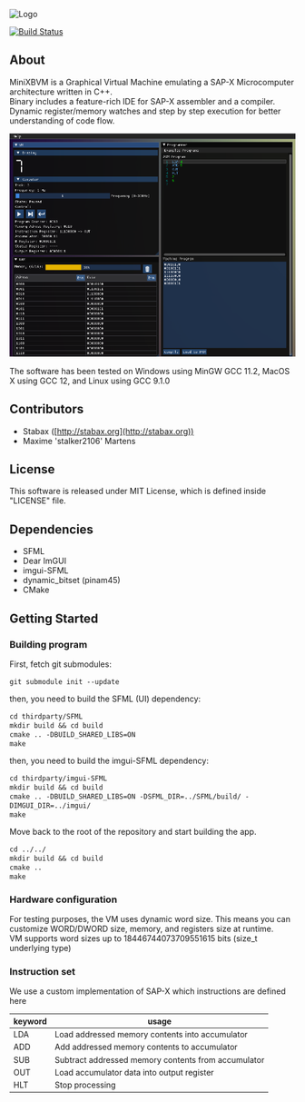 ![Logo](/MiniXBVM.png?raw=true)

[![Build Status](https://travis-ci.org/Stalker2106x/MiniXBVM.svg?branch=master)](https://travis-ci.org/Stalker2106x/MiniXBVM)

## About

MiniXBVM is a Graphical Virtual Machine emulating a SAP-X Microcomputer architecture written in C++.  
Binary includes a feature-rich IDE for SAP-X assembler and a compiler.  
Dynamic register/memory watches and step by step execution for better understanding of code flow.  

![VM Overview](/docs/app.png?raw=true)

The software has been tested on Windows using MinGW GCC 11.2, MacOS X using GCC 12, and Linux using GCC 9.1.0

## Contributors
+ Stabax ([http://stabax.org](http://stabax.org))
+ Maxime 'stalker2106' Martens

## License

This software is released under MIT License, which is defined inside "LICENSE" file.

## Dependencies

+ SFML
+ Dear ImGUI
+ imgui-SFML
+ dynamic_bitset (pinam45)
+ CMake

## Getting Started

### Building program

First, fetch git submodules:

    git submodule init --update

then, you need to build the SFML (UI) dependency:

    cd thirdparty/SFML
    mkdir build && cd build
    cmake .. -DBUILD_SHARED_LIBS=ON
    make

then, you need to build the imgui-SFML dependency:

    cd thirdparty/imgui-SFML
    mkdir build && cd build
    cmake .. -DBUILD_SHARED_LIBS=ON -DSFML_DIR=../SFML/build/ -DIMGUI_DIR=../imgui/
    make

Move back to the root of the repository and start building the app.

    cd ../../
    mkdir build && cd build
    cmake ..
    make

### Hardware configuration

For testing purposes, the VM uses dynamic word size. This means you can customize WORD/DWORD size, memory, and registers size at runtime.  
VM supports word sizes up to 18446744073709551615 bits (size_t underlying type)

### Instruction set

We use a custom implementation of SAP-X which instructions are defined here

| keyword | usage |
| --- | ---- |
| LDA | Load addressed memory contents into accumulator |
| ADD | Add addressed memory contents to accumulator |
| SUB | Subtract addressed memory contents from accumulator |
| OUT | Load accumulator data into output register |
| HLT | Stop processing |
